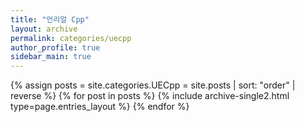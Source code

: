 ```yaml
---
title: "언리얼 Cpp"
layout: archive
permalink: categories/uecpp
author_profile: true
sidebar_main: true
---
```


{% assign posts = site.categories.UECpp = site.posts | sort: "order" | reverse %}
{% for post in posts %}
    {% include archive-single2.html type=page.entries_layout %}
{% endfor %}